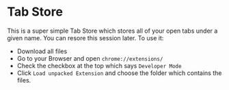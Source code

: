 # Tab Store
This is a super simple Tab Store which stores all of your open tabs under a given name. You can resore this session later.
To use it:
- Download all files
- Go to your Browser and open ```chrome://extensions/```
- Check the checkbox at the top which says ```Developer Mode```
- Click ```Load unpacked Extension``` and choose the folder which contains the files. 

